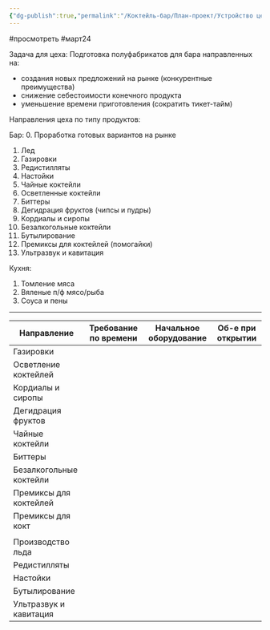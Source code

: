 ```yaml
---
{"dg-publish":true,"permalink":"/Коктейль-бар/План-проект/Устройство цеха/"}
---
```


#просмотреть #март24 

Задача для цеха: 
Подготовка полуфабрикатов для бара направленных на: 
- создания новых предложений на рынке (конкурентные преимущества) 
- снижение себестоимости конечного продукта
- уменьшение времени приготовления (сократить тикет-тайм)

Направления цеха по типу продуктов: 

Бар: 
0. Проработка готовых вариантов на рынке
1. Лед 
2. Газировки  
3. Редистилляты 
4. Настойки
5. Чайные коктейли
6. Осветленные коктейли 
7. Биттеры 
9. Дегидрация фруктов (чипсы и пудры)
10. Кордиалы и сиропы 
11. Безалкогольные коктейли 
12. Бутылирование 
13. Премиксы для коктейлей (помогайки)
14. Ультразвук и кавитация 

Кухня: 
1. Томление мяса 
2. Вяленые п/ф  мясо/рыба
3. Соуса и пены


****


| Направление             | Требование по времени | Начальное оборудование | Об-е при открытии |
| ----------------------- | --------------------- | ---------------------- | ----------------- |
| Газировки               |                       |                        |                   |
| Осветление коктейлей    |                       |                        |                   |
| Кордиалы и сиропы       |                       |                        |                   |
| Дегидрация фруктов      |                       |                        |                   |
| Чайные коктейли         |                       |                        |                   |
| Биттеры                 |                       |                        |                   |
| Безалкогольные коктейли |                       |                        |                   |
| Премиксы для коктейлей  |                       |                        |                   |
| Премиксы для кокт       |                       |                        |                   |
|                         |                       |                        |                   |
| Производство льда       |                       |                        |                   |
| Редистилляты            |                       |                        |                   |
| Настойки                |                       |                        |                   |
| Бутылирование           |                       |                        |                   |
| Ультразвук и кавитация  |                       |                        |                   |
